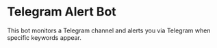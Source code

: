# Telegram Alert Bot

This bot monitors a Telegram channel and alerts you via Telegram when specific keywords appear.
